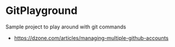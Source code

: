 # GitPlayground
Sample project to play around with git commands
- https://dzone.com/articles/managing-multiple-github-accounts
